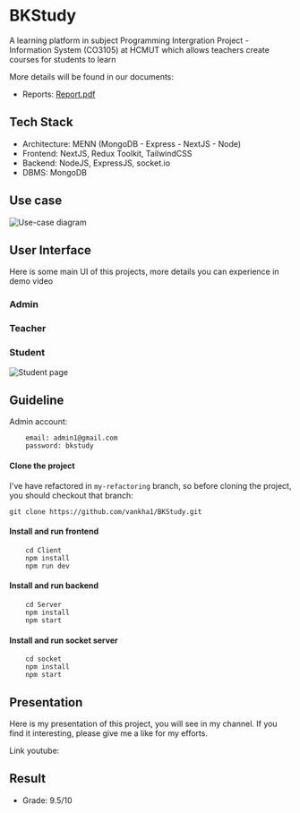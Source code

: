 # BKStudy

A learning platform in subject Programming Intergration Project - Information System (CO3105) at HCMUT which allows teachers create courses for students to learn

More details will be found in our documents:
- Reports: [Report.pdf](https://github.com/vankha1/BKStudy/blob/my-refactoring/Report.pdf)

## Tech Stack

- Architecture: MENN (MongoDB - Express - NextJS - Node)
- Frontend: NextJS, Redux Toolkit, TailwindCSS
- Backend: NodeJS, ExpressJS, socket.io
- DBMS: MongoDB

## Use case

![Use-case diagram](https://github.com/vankha1/BKStudy/assets/90501249/19d0673a-6483-4794-aa05-045edea58349)

## User Interface

Here is some main UI of this projects, more details you can experience in demo video

### Admin

### Teacher

### Student

![Student page](https://github.com/vankha1/BKStudy/assets/90501249/ce9b59f5-3ce2-4cd2-90ab-ddca5bd3a3c7)

## Guideline

Admin account:

```shell
    email: admin1@gmail.com
    password: bkstudy
```

#### Clone the project

I've have refactored in `my-refactoring` branch, so before cloning the project, you should checkout that branch:

```shell
git clone https://github.com/vankha1/BKStudy.git
```

#### Install and run frontend

```shell
    cd Client
    npm install
    npm run dev
```

#### Install and run backend

```shell
    cd Server
    npm install
    npm start
```

#### Install and run socket server

```shell
    cd socket
    npm install
    npm start
```

## Presentation

Here is my presentation of this project, you will see in my channel. If you find it interesting, please give me a like for my efforts.

Link youtube:

## Result

- Grade: 9.5/10
